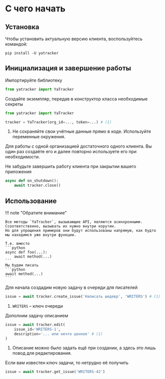 # С чего начать

## Установка

Чтобы установить актуальную версию клиента, воспользуйтесь командой:

```text
pip install -U yatracker
```

## Инициализация и завершение работы

Импортируйте библиотеку

```python
from yatracker import YaTracker
```

Создайте экземпляр, передав в конструктор класса необходимые секреты

```python
from yatracker import YaTracker

tracker = YaTracker(org_id=..., token=...) # (1)
```

1. Не сохраняйте свои учётные данные прямо в коде. Используйте переменные окружения.

Для работы с одной организацией достаточного одного клиента.
Вы один раз создаёте его и далее повторно используете его при необходимости.

Не забудьте завершить работу клиента при закрытии вашего приложения

```python
async def on_shutdown():
    await tracker.close()

```


## Использование

!!! note "Обратите внимание"

    Все методы `YaTracker`, вызывающие API, являются асинхронными.
    Ссоответственно, вызывать их нужно внутри корутин.
    Но для упрощения примеров они будут использованы напрямую, как будто мы находимся уже внутри функции.

    Т.е. вместо
    ```python
    async def foo(...):
        await method(...)
    ```
    Мы будем писать
    ```python
    await method(...)
    ```



Для начала создадим новую задачу в очереди для писателей
```python
issue = await tracker.create_issue('Написать шедевр', 'WRITERS') # (1)
```

1. `WRITERS` – ключ очереди

Дополним задачу описанием
```python
issue = await tracker.edit(
    issue_id='WRITERS-1',
    description='... или нечто ценное' # (1)
)

```

1. Описание можно было задать ещё при создании, а здесь это лишь повод для редактирования.

Если вам известен ключ задачи, то нетрудно её получить

```python
issue = await tracker.get_issue('WRITERS-42')
```
